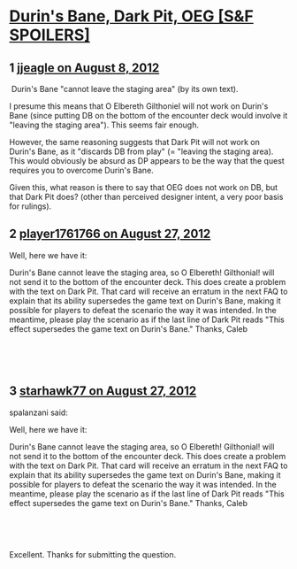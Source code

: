 # [Durin&#039;s Bane, Dark Pit, OEG [S&amp;F SPOILERS]](https://community.fantasyflightgames.com/topic/68756-durins-bane-dark-pit-oeg-sf-spoilers/)

## 1 [jjeagle on August 8, 2012](https://community.fantasyflightgames.com/topic/68756-durins-bane-dark-pit-oeg-sf-spoilers/?do=findComment&comment=670310)

 Durin's Bane "cannot leave the staging area" (by its own text).

I presume this means that O Elbereth Gilthoniel will not work on Durin's Bane (since putting DB on the bottom of the encounter deck would involve it "leaving the staging area"). This seems fair enough.

However, the same reasoning suggests that Dark Pit will not work on Durin's Bane, as it "discards DB from play" (= "leaving the staging area). This would obviously be absurd as DP appears to be the way that the quest requires you to overcome Durin's Bane.

Given this, what reason is there to say that OEG does not work on DB, but that Dark Pit does? (other than perceived designer intent, a very poor basis for rulings).

## 2 [player1761766 on August 27, 2012](https://community.fantasyflightgames.com/topic/68756-durins-bane-dark-pit-oeg-sf-spoilers/?do=findComment&comment=683213)

Well, here we have it:

Durin's Bane cannot leave the staging area, so O Elbereth! Gilthonial! will not send it to the bottom of the encounter deck. This does create a problem with the text on Dark Pit. That card will receive an erratum in the next FAQ to explain that its ability supersedes the game text on Durin's Bane, making it possible for players to defeat the scenario the way it was intended. In the meantime, please play the scenario as if the last line of Dark Pit reads "This effect supersedes the game text on Durin's Bane."
Thanks,
Caleb
 

 

 

## 3 [starhawk77 on August 27, 2012](https://community.fantasyflightgames.com/topic/68756-durins-bane-dark-pit-oeg-sf-spoilers/?do=findComment&comment=683216)

spalanzani said:

Well, here we have it:

Durin's Bane cannot leave the staging area, so O Elbereth! Gilthonial! will not send it to the bottom of the encounter deck. This does create a problem with the text on Dark Pit. That card will receive an erratum in the next FAQ to explain that its ability supersedes the game text on Durin's Bane, making it possible for players to defeat the scenario the way it was intended. In the meantime, please play the scenario as if the last line of Dark Pit reads "This effect supersedes the game text on Durin's Bane."
Thanks,
Caleb
 

 

 



Excellent. Thanks for submitting the question.

